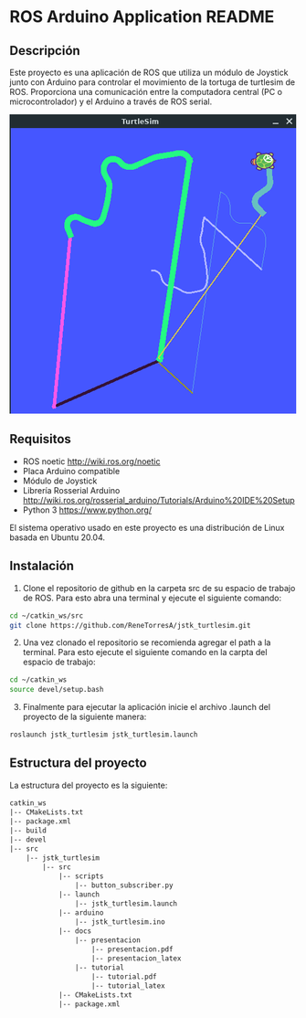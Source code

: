 
# ROS Arduino Application README
## Descripción
Este proyecto es una aplicación de ROS que utiliza un módulo de Joystick junto con Arduino para controlar el movimiento de la tortuga de turtlesim de ROS. Proporciona una comunicación entre la computadora central (PC o microcontrolador) y el Arduino a través de ROS serial.


![Aplicación ROS](/src/docs/presentacion/presentacion_latex/images/turtlesim.png)



## Requisitos
- ROS noetic http://wiki.ros.org/noetic
- Placa Arduino compatible
- Módulo de Joystick
- Librería Rosserial Arduino http://wiki.ros.org/rosserial_arduino/Tutorials/Arduino%20IDE%20Setup
- Python 3 https://www.python.org/

El sistema operativo usado en este proyecto es una distribución de Linux basada en Ubuntu 20.04.


## Instalación
1. Clone el repositorio de github en la carpeta src de su espacio de trabajo de ROS. Para esto abra una terminal y ejecute el siguiente comando:


```sh
cd ~/catkin_ws/src
git clone https://github.com/ReneTorresA/jstk_turtlesim.git
```
2. Una vez clonado el repositorio se recomienda agregar el path a la terminal. Para esto ejecute el siguiente comando en la carpta del espacio de trabajo:
```sh
cd ~/catkin_ws
source devel/setup.bash 
```

3. Finalmente para ejecutar la aplicación inicie el archivo .launch del proyecto de la siguiente manera:
```sh
roslaunch jstk_turtlesim jstk_turtlesim.launch
```


## Estructura del proyecto

La estructura del proyecto es la siguiente:

    catkin_ws
    |-- CMakeLists.txt
    |-- package.xml
    |-- build
    |-- devel
    |-- src
        |-- jstk_turtlesim
            |-- src
                |-- scripts
                    |-- button_subscriber.py
                |-- launch
                    |-- jstk_turtlesim.launch
                |-- arduino
                    |-- jstk_turtlesim.ino
                |-- docs
                    |-- presentacion
                        |-- presentacion.pdf
                        |-- presentacion_latex
                    |-- tutorial
                        |-- tutorial.pdf
                        |-- tutorial_latex
                |-- CMakeLists.txt
                |-- package.xml
